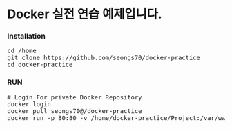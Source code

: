 # Docker 실전 연습 예제입니다.
### Installation
<pre>
cd /home
git clone https://github.com/seongs70/docker-practice
cd docker-practice
</pre>
### RUN
<pre>
# Login For private Docker Repository
docker login
docker pull seongs70@/docker-practice
docker run -p 80:80 -v /home/docker-practice/Project:/var/www/html seongs70@/docker-practice

</pre>
